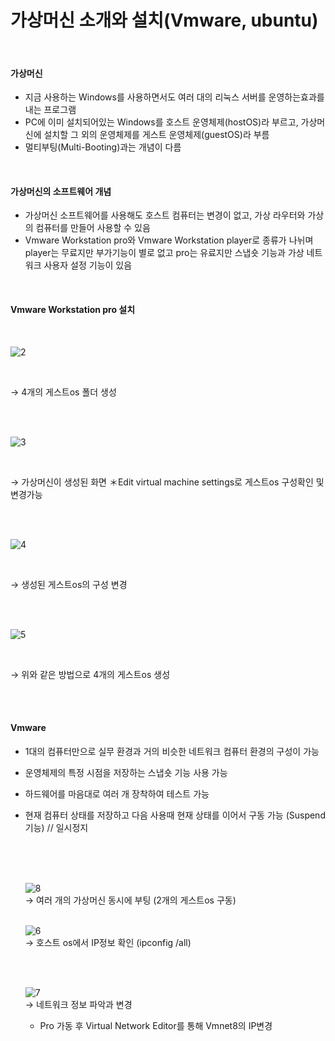 # 가상머신 소개와 설치(Vmware, ubuntu)


<br>

#### 가상머신

- 지금 사용하는 Windows를 사용하면서도 여러 대의 리눅스 서버를 운영하는효과를 내는 프로그램
- PC에 이미 설치되어있는 Windows를 호스트 운영체제(hostOS)라 부르고, 가상머신에 설치할 그 외의 운영체제를 게스트 운영체제(guestOS)라 부름
- 멀티부팅(Multi-Booting)과는 개념이 다름

<br>

#### 가상머신의 소프트웨어 개념

- 가상머신 소프트웨어를 사용해도 호스트 컴퓨터는 변경이 없고, 가상 라우터와 가상의 컴퓨터를 만들어 사용할 수 있음
- Vmware Workstation pro와 Vmware Workstation player로 종류가 나뉘며 player는 무료지만 부가기능이 별로 없고 
pro는 유료지만 스냅숏 기능과 가상 네트워크 사용자 설정 기능이 있음

<br>

#### Vmware Workstation pro 설치

<br>

![2](https://user-images.githubusercontent.com/84123877/159231740-93071b9d-eb77-45d0-aaa0-23208b504a3a.PNG)

<br> 

→ 4개의 게스트os 폴더 생성  

<br><br>

![3](https://user-images.githubusercontent.com/84123877/159232386-a936b151-d940-45e4-844c-a01b5c4dbcfb.PNG)

<br>

→ 가상머신이 생성된 화면
  ＊Edit virtual machine settings로 게스트os 구성확인 및 변경가능
  
<br><br>
  
![4](https://user-images.githubusercontent.com/84123877/159232563-866e0b7b-6246-472c-92b3-da0572e2bc4a.PNG)

<br>

→ 생성된 게스트os의 구성 변경

<br><br>

![5](https://user-images.githubusercontent.com/84123877/159232568-bdd30d07-5645-4423-8d98-1c95882f2070.PNG)

<br>

→ 위와 같은 방법으로 4개의 게스트os 생성

<br><br>

#### Vmware

- 1대의 컴퓨터만으로 실무 환경과 거의 비슷한 네트워크 컴퓨터 환경의 구성이 가능
- 운영체제의 특정 시점을 저장하는 스냅숏 기능 사용 가능
- 하드웨어를 마음대로 여러 개 장착하여 테스트 가능
- 현재 컴퓨터 상태를 저장하고 다음 사용때 현재 상태를 이어서 구동 가능 
  (Suspend 기능) // 일시정지
  
  <br><br><br>
  
  
  ![8](https://user-images.githubusercontent.com/84123877/159234972-7c9b34f4-e0b1-4e25-b855-2dac19d20b03.PNG)
  <br>
  → 여러 개의 가상머신 동시에 부팅 (2개의 게스트os 구동)
  <br><br>
  
  ![6](https://user-images.githubusercontent.com/84123877/159234976-25f6a31a-95ff-4b88-a3a9-de087e19887a.PNG)
  <br>
  → 호스트 os에서 IP정보 확인 (ipconfig /all)
  
  <br><br>
  
  ![7](https://user-images.githubusercontent.com/84123877/159234980-d39fc89c-8da0-4878-a581-acae42957727.PNG)
  <br>
  → 네트워크 정보 파악과 변경
  - Pro 가동 후 Virtual Network Editor를 통해 Vmnet8의 IP변경

<br><br><br><br>


```
